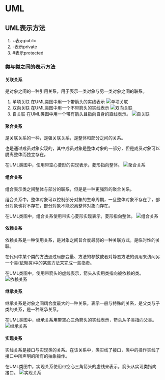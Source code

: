 # UML
## UML表示方法
1.  +表示public
2.  -表示private
3.  #表示protected

### 类与类之间的表示方法

#### 关联关系
是对象之间的一种引用关系，用于表示一类对象与另一类对象之间的联系。
1. 单项关联
在UML类图中用一个带箭头的实线表示
![单项关联](https://raw.githubusercontent.com/baijiangLai/DesignPattern/master/images/base/%2Fimages%2Fbase%2F%B5%A5%CF%EE%B9%D8%C1%AA.png)
2. 双向关联
在UML类图中用一个不带箭头的实线表示
![双向关联](https://raw.githubusercontent.com/baijiangLai/DesignPattern/master/images/base/%2Fimages%2Fbase%2F%CB%AB%CF%F2%B9%D8%C1%AA.png)
3. 自关联
在UML类图中用一个带有箭头且指向自身的直线表示。
![自关联](https://raw.githubusercontent.com/baijiangLai/DesignPattern/master/images/base/%2Fimages%2Fbase%2F%D7%D4%B9%D8%C1%AA.png)

#### 聚合关系
是关联关系的一种，是强关联关系，是整体和部分之间的关系。

也是通过成员对象实现的，其中成员对象是整体对象的一部分，但是成员对象可以脱离整体而独立存在。

在UML类图中，使用带空心菱形的实现表示，菱形指向整体。
![聚合关系](https://raw.githubusercontent.com/baijiangLai/DesignPattern/master/images/base/%2Fimages%2Fbase%2F%BE%DB%BA%CF%B9%D8%CF%B5.png)

#### 组合关系
组合表示类之间整体与部分的联系，但是是一种更强烈的聚合关系。

组合关系中，整体对象可以控制部分对象的生命周期，一旦整体对象不存在了，部分对象也将不存在，部分对象不能脱离整体对象而存在。

在UML类图中，组合关系使用带实心菱形实现表示，菱形指向整体。
![组合关系](https://raw.githubusercontent.com/baijiangLai/DesignPattern/master/images/base/%2Fimages%2Fbase%2F%D7%E9%BA%CF%B9%D8%CF%B5.png)
#### 依赖关系
依赖关系是一种使用关系，是对象之间普合度最弱的一种关联方式，是临时性的关联。

在代码中某个类的方法通过局部变量、方法的参数或者对静态方法的调用来访问另一个类(依赖类)中的某些方法来完成一些指责。

在UML类图中，使用带箭头的虚线表示，箭头从实用类指向被依赖的类。
![依赖关系](https://raw.githubusercontent.com/baijiangLai/DesignPattern/master/images/base/%2Fimages%2Fbase%2F%D2%C0%C0%B5%B9%D8%CF%B5.png)

#### 继承关系
继承关系是对象之间耦合度最大的一种关系，表示一般与特殊的关系，是父类与子类的关系，是一种继承关系。

在UML类图中，继承关系用带空心三角箭头的实线表示，箭头从子类指向父类。
![继承关系](https://raw.githubusercontent.com/baijiangLai/DesignPattern/master/images/base/%2Fimages%2Fbase%2F%BC%CC%B3%D0%B9%D8%CF%B5.png)

#### 实现关系
实线关系是接口与实现类的关系。在该关系中，类实线了接口，类中的操作实线了接口中所声明的所有的抽象操作。

在UML类图中，实现关系使用带空心三角箭头的虚线来表示，箭头从实现类指向接口。
![实现关系](https://raw.githubusercontent.com/baijiangLai/DesignPattern/master/images/base/%2Fimages%2Fbase%2F%CA%B5%CF%D6%B9%D8%CF%B5.png)


